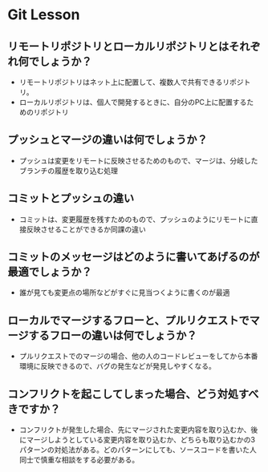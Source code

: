 # Git Lesson

## リモートリポジトリとローカルリポジトリとはそれぞれ何でしょうか？
- リモートリポジトリはネット上に配置して、複数人で共有できるリポジトリ。
- ローカルリポジトリは、個人で開発するときに、自分のPC上に配置するためのリポジトリ


## プッシュとマージの違いは何でしょうか？
- プッシュは変更をリモートに反映させるためのもので、マージは、分岐したブランチの履歴を取り込む処理


## コミットとプッシュの違い
- コミットは、変更履歴を残すためのもので、プッシュのようにリモートに直接反映させることができるか同課の違い



## コミットのメッセージはどのように書いてあげるのが最適でしょうか？
- 誰が見ても変更点の場所などがすぐに見当つくように書くのが最適



## ローカルでマージするフローと、プルリクエストでマージするフローの違いは何でしょうか？
- プルリクエストでのマージの場合、他の人のコードレビューをしてから本番環境に反映できるので、バグの発生などが発見しやすくなる。


## コンフリクトを起こしてしまった場合、どう対処すべきですか？
- コンフリクトが発生した場合、先にマージされた変更内容を取り込むか、後にマージしようとしている変更内容を取り込むか、どちらも取り込むかの3パターンの対処法がある。どのパターンにしても、ソースコードを書いた人同士で慎重な相談をする必要がある。
